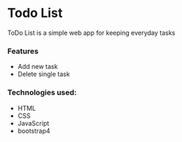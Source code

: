 # Todo List

ToDo List is a simple web app for keeping everyday tasks

### Features

* Add new task
* Delete single task

### Technologies used:

* HTML
* CSS
* JavaScript
* bootstrap4

